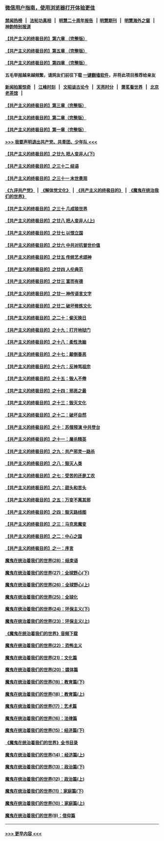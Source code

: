 ### [微信用户指南，使用浏览器打开体验更佳](https://github.com/gfw-breaker/banned-news1/blob/master/indexes/wechat-guide.md?t=0)
#### [禁闻热榜](热点新闻.md?t=0)  &nbsp;&nbsp;|&nbsp;&nbsp; [法轮功真相](https://github.com/gfw-breaker/truth/blob/master/README.md?t=0) &nbsp;&nbsp;|&nbsp;&nbsp; [明慧二十周年报告](https://github.com/gfw-breaker/mh-reports/blob/master/README.md?t=0) &nbsp;&nbsp;|&nbsp;&nbsp;[明慧期刊](https://github.com/gfw-breaker/mh-qikan) &nbsp;&nbsp;|&nbsp;&nbsp; [明慧海外之窗](https://github.com/gfw-breaker/mh-news/blob/master/README.md?t=0) &nbsp;&nbsp;|&nbsp;&nbsp; [神韵特别报道](https://github.com/gfw-breaker/mh-news/blob/master/shenyun.md?t=0)
#### [【共产主义的终极目的】第六章 （完整版）](../pages/nsc422/n11428913.md?t=02032344) 
#### [【共产主义的终极目的】第五章 （完整版）](../pages/nsc422/n11428912.md?t=02032344) 
#### [【共产主义的终极目的】第四章 （完整版）](../pages/nsc422/n11428907.md?t=02032344) 
#### 五毛举报越来越频繁，请网友们前往下载 [一键翻墙软件](https://github.com/gfw-breaker/ssr-accounts)，并将此项目推荐给亲友
#### [新闻拍案惊奇](https://github.com/gfw-breaker/banned-news1/blob/master/pages/link4.md) &nbsp;&nbsp;|&nbsp;&nbsp; [江峰时刻](https://github.com/gfw-breaker/banned-news1/blob/master/pages/link4.md) &nbsp;&nbsp;|&nbsp;&nbsp; [文昭谈古论今](https://github.com/gfw-breaker/banned-news1/blob/master/pages/link4.md) &nbsp;&nbsp;|&nbsp;&nbsp; [天亮时分](https://github.com/gfw-breaker/banned-news1/blob/master/pages/link4.md) &nbsp;&nbsp;|&nbsp;&nbsp; [萧茗看世界](https://github.com/gfw-breaker/banned-news1/blob/master/pages/link4.md) &nbsp;&nbsp;|&nbsp;&nbsp; [北京老茶馆](https://github.com/gfw-breaker/banned-news1/blob/master/pages/link4.md) &nbsp;&nbsp;|&nbsp;&nbsp; 
#### [【共产主义的终极目的】第三章（完整版）](../pages/nsc422/n11428848.md?t=02032344) 
#### [【共产主义的终极目的】第二章（完整版）](../pages/nsc422/n11428831.md?t=02032344) 
#### [【共产主义的终极目的】第一章（完整版）](../pages/nsc422/n11417651.md?t=02032344) 
#### [>>> 我要声明退出共产党、共青团、少年队 <<<](https://github.com/begood0513/goodnews/blob/master/quit/letter.md) 
#### [【共产主义的终极目的】之廿九 把人变非人(下)](../pages/nsc422/n11344140.md?t=02032344) 
#### [【共产主义的终极目的】之三十二 结语](../pages/nsc422/n11360535.md?t=02032344) 
#### [【共产主义的终极目的】之三十一 末世景观](../pages/nsc422/n11351129.md?t=02032344) 
#### [《九评共产党》](https://github.com/begood0513/9ping.md/blob/master/README.md) &nbsp;|&nbsp; [《解体党文化》](../../../../jtdwh.md/blob/master/README.md)  &nbsp;|&nbsp; [《共产主义的终极目的》](../../../../gczydzjmd.md/blob/master/README.md) &nbsp;|&nbsp; [《魔鬼在统治我们的世界》](../../../../mgztzwmdsj.md/blob/master/README.md) 
#### [【共产主义的终极目的】之三十 几成狼世界](../pages/nsc422/n11348280.md?t=02032344) 
#### [【共产主义的终极目的】之廿八 把人变非人(上)](../pages/nsc422/n11340492.md?t=02032344) 
#### [【共产主义的终极目的】之廿七 以恨立国](../pages/nsc422/n11336944.md?t=02032344) 
#### [【共产主义的终极目的】之廿六 中共对抗普世价值](../pages/nsc422/n11324785.md?t=02032344) 
#### [【共产主义的终极目的】之廿五 传统艺术颂神](../pages/nsc422/n11296396.md?t=02032344) 
#### [【共产主义的终极目的】之廿四 人伦典范](../pages/nsc422/n11296397.md?t=02032344) 
#### [【共产主义的终极目的】之廿三 富而有德](../pages/nsc422/n11283598.md?t=02032344) 
#### [【共产主义的终极目的】之廿一 神传语言文字](../pages/nsc422/n11263265.md?t=02032344) 
#### [【共产主义的终极目的】之廿二 破坏修炼文化](../pages/nsc422/n11245728.md?t=02032344) 
#### [【共产主义的终极目的】之二十：偷天换日](../pages/nsc422/n11238846.md?t=02032344) 
#### [【共产主义的终极目的】之十九：打开地狱门](../pages/nsc422/n11206376.md?t=02032344) 
#### [【共产主义的终极目的】之十八：柔性洗脑](../pages/nsc422/n11199994.md?t=02032344) 
#### [【共产主义的终极目的】之十七：颠倒善恶](../pages/nsc422/n11179782.md?t=02032344) 
#### [【共产主义的终极目的】之十六：反神骂祖宗](../pages/nsc422/n11166798.md?t=02032344) 
#### [【共产主义的终极目的】之十五：毁人不倦](../pages/nsc422/n11166792.md?t=02032344) 
#### [【共产主义的终极目的】之十四：邪恶之最](../pages/nsc422/n11150249.md?t=02032344) 
#### [【共产主义的终极目的】之十三：毁灭文化](../pages/nsc422/n11135227.md?t=02032344) 
#### [【共产主义的终极目的】之十二：破坏自然](../pages/nsc422/n11135214.md?t=02032344) 
#### [【共产主义的终极目的】之十：苏俄预演 中共登台](../pages/nsc422/n11118424.md?t=02032344) 
#### [【共产主义的终极目的】之十一：屠杀精英](../pages/nsc422/n11118442.md?t=02032344) 
#### [【共产主义的终极目的】之九：共产邪灵一路杀](../pages/nsc422/n11114139.md?t=02032344) 
#### [【共产主义的终极目的】之八：毁灭人类](../pages/nsc422/n11108503.md?t=02032344) 
#### [【共产主义的终极目的】之七：受苦的还是工农](../pages/nsc422/n11101809.md?t=02032344) 
#### [【共产主义的终极目的】之六：甜头和苦头](../pages/nsc422/n11096971.md?t=02032344) 
#### [【共产主义的终极目的】之五：万变不离其邪](../pages/nsc422/n11091285.md?t=02032344) 
#### [【共产主义的终极目的】之四：毁灭路线图](../pages/nsc422/n11086284.md?t=02032344) 
#### [【共产主义的终极目的】之三：马克思魔变](../pages/nsc422/n11061941.md?t=02032344) 
#### [【共产主义的终极目的】之二：中心之国](../pages/nsc422/n11047728.md?t=02032344) 
#### [【共产主义的终极目的】之一：序言](../pages/nsc422/n11086077.md?t=02032344) 
#### [魔鬼在统治着我们的世界(28)：结束语](../pages/nsc422/n10936246.md?t=02032344) 
#### [魔鬼在统治着我们的世界(27)：全球野心(下)](../pages/nsc422/n10928319.md?t=02032344) 
#### [魔鬼在统治着我们的世界(26)：全球野心(上)](../pages/nsc422/n10900318.md?t=02032344) 
#### [魔鬼在统治着我们的世界(25)：全球化](../pages/nsc422/n10788205.md?t=02032344) 
#### [魔鬼在统治着我们的世界(24)：环保主义(下)](../pages/nsc422/n10695307.md?t=02032344) 
#### [魔鬼在统治着我们的世界(23)：环保主义(上)](../pages/nsc422/n10688613.md?t=02032344) 
#### [《魔鬼在统治着我们的世界》音频下载](../pages/nsc422/n10635553.md?t=02032344) 
#### [魔鬼在统治着我们的世界(22)：恐怖主义](../pages/nsc422/n10614727.md?t=02032344) 
#### [魔鬼在统治着我们的世界(21)：文化篇](../pages/nsc422/n10597706.md?t=02032344) 
#### [魔鬼在统治着我们的世界(20)：媒体篇](../pages/nsc422/n10586579.md?t=02032344) 
#### [魔鬼在统治着我们的世界(19)：教育篇(下)](../pages/nsc422/n10564808.md?t=02032344) 
#### [魔鬼在统治着我们的世界(18)：教育篇(上)](../pages/nsc422/n10526970.md?t=02032344) 
#### [魔鬼在统治着我们的世界(17)：艺术篇](../pages/nsc422/n10499093.md?t=02032344) 
#### [魔鬼在统治着我们的世界(16)：法律篇](../pages/nsc422/n10485969.md?t=02032344) 
#### [魔鬼在统治着我们的世界(15)：经济篇(下)](../pages/nsc422/n10469975.md?t=02032344) 
#### [《魔鬼在统治着我们的世界》全书目录](../pages/nsc422/n10464261.md?t=02032344) 
#### [魔鬼在统治着我们的世界(14)：经济篇(上)](../pages/nsc422/n10457370.md?t=02032344) 
#### [魔鬼在统治着我们的世界(13)：政治篇(下)](../pages/nsc422/n10448270.md?t=02032344) 
#### [魔鬼在统治着我们的世界(12)：政治篇(上)](../pages/nsc422/n10444576.md?t=02032344) 
#### [魔鬼在统治着我们的世界(11)：家庭篇(下)](../pages/nsc422/n10440961.md?t=02032344) 
#### [魔鬼在统治着我们的世界(10)：家庭篇(上)](../pages/nsc422/n10435448.md?t=02032344) 
#### [魔鬼在统治着我们的世界(9)：信仰篇](../pages/nsc422/n10432159.md?t=02032344) 

----
#### [ >>> 更早内容 <<< ](../indexes/nsc422-earlier.md)
